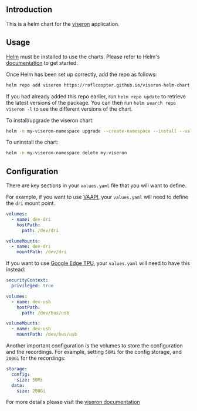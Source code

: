 ## Introduction

This is a helm chart for the [viseron](https://viseron.netlify.app) application.

## Usage

[Helm](https://helm.sh) must be installed to use the charts.  Please refer to
Helm's [documentation](https://helm.sh/docs) to get started.

Once Helm has been set up correctly, add the repo as follows:

```sh
helm repo add viseron https://roflcoopter.github.io/viseron-helm-chart
```

If you had already added this repo earlier, run `helm repo update` to retrieve
the latest versions of the package.  You can then run `helm search repo
viseron -l` to see the different versions of the chart.

To install/upgrade the viseron chart:

```sh
helm -n my-viseron-namespace upgrade --create-namespace --install --values "my-viseron-values.yaml" my-viseron  viseron/viseron
```

To uninstall the chart:

```sh
helm -n my-viseron-namespace delete my-viseron
```

## Configuration

There are key sections in your `values.yaml` file that you will want to define.

For example, if you want to use [VAAPI](https://viseron.netlify.app/docs/documentation/installation#running-viseron), your `values.yaml` will need to define the `dri` mount point.

```yaml
volumes:
  - name: dev-dri
    hostPath:
      path: /dev/dri

volumeMounts:
  - name: dev-dri
    mountPath: /dev/dri
```

If you want to use [Google Edge TPU](https://coral.ai/products/), your `values.yaml` will need to have this instead:

```yaml
securityContext:
  privileged: true

volumes:
  - name: dev-usb
    hostPath:
      path: /dev/bus/usb

volumeMounts:
  - name: dev-usb
    mountPath: /dev/bus/usb
```

Another important configuration is the volumes to store the configuration and the recordings. For example, setting `50Mi` for the config storage, and `200Gi` for the recordings:

```yaml
storage:
  config:
    size: 50Mi
  data:
    size: 200Gi
```

For more details please visit the [viseron documentation](https://viseron.netlify.app/docs/documentation)
